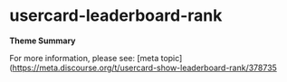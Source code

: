 # usercard-leaderboard-rank

**Theme Summary**

For more information, please see: [meta topic](https://meta.discourse.org/t/usercard-show-leaderboard-rank/378735
